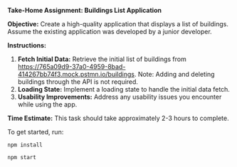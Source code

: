 

**Take-Home Assignment: Buildings List Application**

**Objective:** Create a high-quality application that displays a list of buildings. Assume the existing application was developed by a junior developer. 

**Instructions:**

1. **Fetch Initial Data:** Retrieve the initial list of buildings from https://765a09d9-37a0-4959-8bad-414267bb74f3.mock.pstmn.io/buildings. Note: Adding and deleting buildings through the API is not required.
2. **Loading State:** Implement a loading state to handle the initial data fetch.
3. **Usability Improvements:** Address any usability issues you encounter while using the app.

**Time Estimate:** This task should take approximately 2-3 hours to complete.

To get started, run:

```shell
npm install
```
```shell
npm start
```
